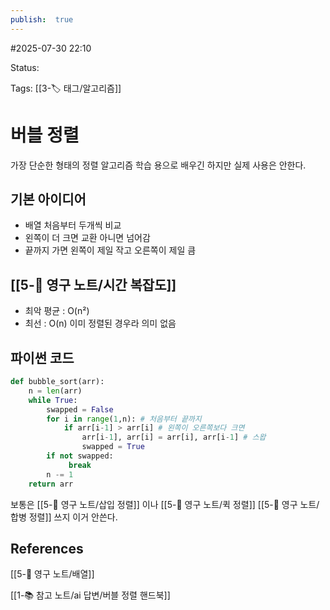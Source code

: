 ```yaml
---
publish:  true
---
```

#2025-07-30 22:10

Status: 

Tags: [[3-🏷️ 태그/알고리즘]]

# 버블 정렬
가장 단순한 형태의 정렬 알고리즘
학습 용으로 배우긴 하지만 실제 사용은 안한다.
## 기본 아이디어
- 배열 처음부터 두개씩 비교
- 왼쪽이 더 크면 교환 아니면 넘어감
- 끝까지 가면 왼쪽이 제일 작고 오른쪽이 제일 큼
## [[5-💎 영구 노트/시간 복잡도]]
- 최악 평균 : O(n²)
- 최선 : O(n) 이미 정렬된 경우라 의미 없음
## 파이썬 코드
```python
def bubble_sort(arr):
	n = len(arr)
	while True:
		swapped = False
		for i in range(1,n): # 처음부터 끝까지
			if arr[i-1] > arr[i] # 왼쪽이 오른쪽보다 크면
				arr[i-1], arr[i] = arr[i], arr[i-1] # 스왑
				swapped = True
		if not swapped:
			 break
		n -= 1
	return arr
```

보통은 [[5-💎 영구 노트/삽입 정렬]] 이나 [[5-💎 영구 노트/퀵 정렬]] [[5-💎 영구 노트/합병 정렬]] 쓰지 이거 안쓴다.

## References
 [[5-💎 영구 노트/배열]]
 

[[1-📚 참고 노트/ai 답변/버블 정렬 핸드북]]